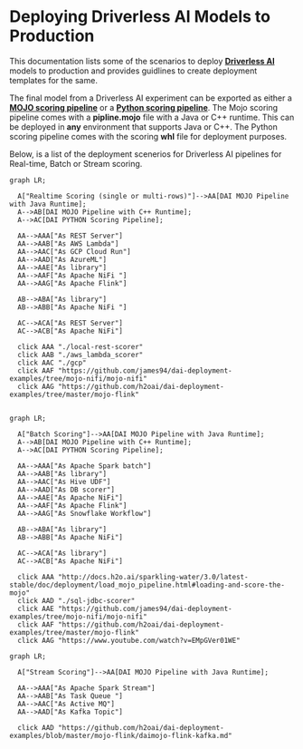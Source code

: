 
# Deploying Driverless AI Models to Production

This documentation lists some of the scenarios to deploy **[Driverless AI](http://docs.h2o.ai/driverless-ai/latest-stable/docs/userguide/index.html)** models to production and provides guidlines to create deployment templates for the same.

The final model from a Driverless AI experiment can be exported as either a  **[MOJO scoring pipeline](http://docs.h2o.ai/driverless-ai/latest-stable/docs/userguide/scoring-mojo-pipelines.html)** or a **[Python scoring pipeline](http://docs.h2o.ai/driverless-ai/latest-stable/docs/userguide/scoring-standalone-python.html)**. The Mojo scoring pipeline comes with a **pipline.mojo** file with a Java or C++ runtime. This can be deployed in **any** environment that supports Java or C++. The Python scoring pipeline comes with the scoring **whl** file for deployment purposes. 

Below, is a list of the deployment scenerios for Driverless AI pipelines for Real-time, Batch or Stream scoring.

```mermaid
graph LR;
  
  A["Realtime Scoring (single or multi-rows)"]-->AA[DAI MOJO Pipeline with Java Runtime];
  A-->AB[DAI MOJO Pipeline with C++ Runtime];
  A-->AC[DAI PYTHON Scoring Pipeline];
  
  AA-->AAA["As REST Server"]
  AA-->AAB["As AWS Lambda"]
  AA-->AAC["As GCP Cloud Run"]
  AA-->AAD["As AzureML"]
  AA-->AAE["As library"]
  AA-->AAF["As Apache NiFi "]
  AA-->AAG["As Apache Flink"]
  
  AB-->ABA["As library"]
  AB-->ABB["As Apache NiFi "]
  
  AC-->ACA["As REST Server"]
  AC-->ACB["As Apache NiFi"]
  
  click AAA "./local-rest-scorer"
  click AAB "./aws_lambda_scorer"
  click AAC "./gcp"
  click AAF "https://github.com/james94/dai-deployment-examples/tree/mojo-nifi/mojo-nifi"
  click AAG "https://github.com/h2oai/dai-deployment-examples/tree/master/mojo-flink"
  
```
```mermaid
graph LR;
  
  A["Batch Scoring"]-->AA[DAI MOJO Pipeline with Java Runtime];
  A-->AB[DAI MOJO Pipeline with C++ Runtime];
  A-->AC[DAI PYTHON Scoring Pipeline];
  
  AA-->AAA["As Apache Spark batch"]
  AA-->AAB["As library"]
  AA-->AAC["As Hive UDF"]
  AA-->AAD["As DB scorer"]
  AA-->AAE["As Apache NiFi"]
  AA-->AAF["As Apache Flink"]
  AA-->AAG["As Snowflake Workflow"]
  
  AB-->ABA["As library"]
  AB-->ABB["As Apache NiFi"]
  
  AC-->ACA["As library"]
  AC-->ACB["As Apache NiFi"]
  
  click AAA "http://docs.h2o.ai/sparkling-water/3.0/latest-stable/doc/deployment/load_mojo_pipeline.html#loading-and-score-the-mojo"
  click AAD "./sql-jdbc-scorer"
  click AAE "https://github.com/james94/dai-deployment-examples/tree/mojo-nifi/mojo-nifi"
  click AAF "https://github.com/h2oai/dai-deployment-examples/tree/master/mojo-flink"
  click AAG "https://www.youtube.com/watch?v=EMpGVer01WE"
```

```mermaid
graph LR;
  
  A["Stream Scoring"]-->AA[DAI MOJO Pipeline with Java Runtime];
  
  AA-->AAA["As Apache Spark Stream"]
  AA-->AAB["As Task Queue "]
  AA-->AAC["As Active MQ"]
  AA-->AAD["As Kafka Topic"]
  
  click AAD "https://github.com/h2oai/dai-deployment-examples/blob/master/mojo-flink/daimojo-flink-kafka.md"
  
```